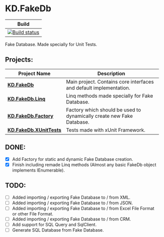 # KD.FakeDb

|Build|
|-----|
|[![Build status](https://ci.appveyor.com/api/projects/status/github/Sejoslaw/KD.FakeDb?svg=true)](https://ci.appveyor.com/api/projects/status/github/Sejoslaw/KD.FakeDb?svg=true)|

Fake Database. Made specially for Unit Tests.

Projects:
---

Project Name | Description
-------------|-------------
**[KD.FakeDb](KD.FakeDb)** | Main project. Contains core interfaces and default implementation.
**[KD.FakeDb.Linq](KD.FakeDb.Linq)** | Linq methods made specially for Fake Database.
**[KD.FakeDb.Factory](KD.FakeDb.Factory)** | Factory which should be used to dynamically create new Fake Database.
**[KD.FakeDb.XUnitTests](KD.FakeDb.XUnitTests)** | Tests made with xUnit Framework.


DONE:
---

- [X] Add Factory for static and dynamic Fake Database creation.
- [X] Finish including remade Linq methods (Almost any basic FakeDb object implements IEnumerable).

TODO:
---

- [ ] Added importing / exporting Fake Database to / from XML.
- [ ] Added importing / exporting Fake Database to / from JSON.
- [ ] Added importing / exporting Fake Database to / from Excel File Format or other File Format.
- [ ] Added importing / exporting Fake Database to / from CRM.
- [ ] Add support for SQL Query and SqlClient.
- [ ] Generate SQL Database from Fake Database.
